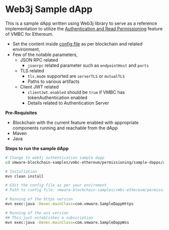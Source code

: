 # Web3j Sample dApp
This is a sample dApp written using Web3j library to serve as a reference implementation to utilize the [Authentication and Read Permissioning](../../../README.md#authentication-and-read-permissioning) feature of VMBC for Ethereum.

- Set the content inside [config file](./sample-dapps/authentication/web3j-dapp/config.json) as per blockchain and related environment,
- Few of the notable parameters,
    - JSON RPC related
        - `jsonrpc` related parameter such as `endpointHost` and `ports` 
    - TLS related
        - `tls.mode` supported are `serverTLS` or `mutualTLS`
        - Paths to various artifacts
    - Client JWT related
        - `clientJwt.enabled` should be `true` if VMBC has tokenAuthentication enabled
        - Details related to Authentication Server

**Pre-Requisites**
- Blockchain with the current feature enabled with appropriate components running and reachable from the dApp
- Maven
- Java

**Steps to run the sample dApp**
```sh
# Change to web3j authentication sample dapp
cd vmware-blockchain-samples/vmbc-ethereum/permissioning/sample-dapps/authentication/web3js

# Installation
mvn clean install

# Edit the config file as per your enviroment
# Path to config file: vmware-blockchain-samples/vmbc-ethereum/permissioning/sample-dapps/authentication/web3j-dapp/config.json

# Running of the https version
mvn exec:java -Dexec.mainClass=com.vmware.SampleDappHttps

# Running of the wss version
## This just establishes a subscription
mvn exec:java -Dexec.mainClass=com.vmware.SampleDappWss
```